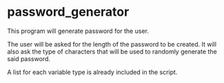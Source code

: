 # password_generator
This program will generate password for the user.

The user will be asked for the length of the password to be created.
It will also ask the type of characters that will be used to randomly generate the said password.

A list for each variable type is already included in the script.
